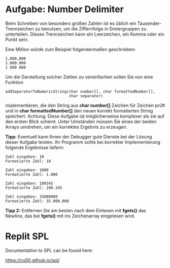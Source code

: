 # Aufgabe: Number Delimiter

Beim Schreiben von besonders großen Zahlen ist es üblich ein Tausender-Trennzeichen zu benutzen, um die Ziffernfolge in Dreiergruppen zu unterteilen. Dieses Trennzeichen kann ein Leerzeichen, ein Komma oder ein Punkt sein.

Eine Million würde zum Beispiel folgendermaßen geschrieben:

    1,000,000
    1.000.000
    1 000 000

Um die Darstellung solcher Zahlen zu vereinfachen sollen Sie nun eine Funktion

    addSeparatorToNumericString(char number[], char formattedNumber[],
                                char separator)

implementieren, die den String aus **char number[]** Zeichen für Zeichen prüft und in **char formattedNumber[]** den neuen korrekt formatierten String speichert. Achtung: Diese Aufgabe ist möglicherweise komplexer als sie auf den ersten Blick scheint. Unter Umständen müssen Sie eines der beiden Arrays umdrehen, um ein korrektes Ergebnis zu erzeugen.

**Tipp:** Eventuell kann Ihnen der Debugger gute Dienste bei der Lösung dieser Aufgabe leisten.
Ihr Programm sollte bei korrekter Implementierung folgende Ergebnisse liefern:

    Zahl eingeben: 10
    Formatierte Zahl: 10

    Zahl eingeben: 1000
    Formatierte Zahl: 1.000
    
    Zahl eingeben: 100345
    Formatierte Zahl: 100.345
    
    Zahl eingeben: 35000000
    Formatierte Zahl: 35.000.000

**Tipp 2:** Entfernen Sie am besten nach dem Einlesen mit **fgets()** das Newline, das bei **fgets()** mit ins Zeichenarray eingelesen wird.

# Replit SPL

Documentation to SPL can be found here:

https://cs50.github.io/spl/

